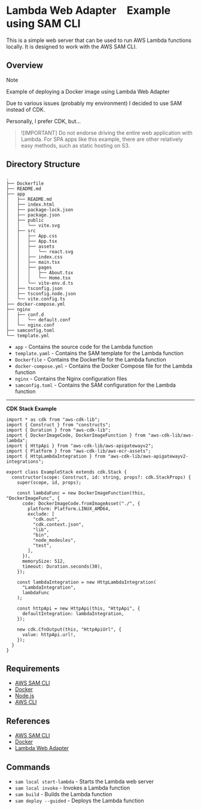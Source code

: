 # Lambda Web Adapter　Example using SAM CLI
This is a simple web server that can be used to run AWS Lambda functions locally. It is designed to work with the AWS SAM CLI.

## Overview

> [!NOTE]
>
> Example of deploying a Docker image using Lambda Web Adapter

Due to various issues (probably my environment) I decided to use SAM instead of CDK.

Personally, I prefer CDK, but...

> ![IMPORTANT]
> Do not endorse driving the entire web application with Lambda. For SPA apps like this example, 
> there are other relatively easy methods, such as static hosting on S3.



## Directory Structure

```
.
├── Dockerfile
├── README.md
├── app
│   ├── README.md
│   ├── index.html
│   ├── package-lock.json
│   ├── package.json
│   ├── public
│   │   └── vite.svg
│   ├── src
│   │   ├── App.css
│   │   ├── App.tsx
│   │   ├── assets
│   │   │   └── react.svg
│   │   ├── index.css
│   │   ├── main.tsx
│   │   ├── pages
│   │   │   ├── About.tsx
│   │   │   └── Home.tsx
│   │   └── vite-env.d.ts
│   ├── tsconfig.json
│   ├── tsconfig.node.json
│   └── vite.config.ts
├── docker-compose.yml
├── nginx
│   ├── conf.d
│   │   └── default.conf
│   └── nginx.conf
├── samconfig.toml
└── template.yml
```

- `app` - Contains the source code for the Lambda function
- `template.yaml` - Contains the SAM template for the Lambda function
- `Dockerfile` - Contains the Dockerfile for the Lambda function
- `docker-compose.yml` - Contains the Docker Compose file for the Lambda function
- `nginx` - Contains the Nginx configuration files
- `samconfig.toml` - Contains the SAM configuration for the Lambda function
---
**CDK Stack Example**
```
import * as cdk from "aws-cdk-lib";
import { Construct } from "constructs";
import { Duration } from "aws-cdk-lib";
import { DockerImageCode, DockerImageFunction } from "aws-cdk-lib/aws-lambda";
import { HttpApi } from "aws-cdk-lib/aws-apigatewayv2";
import { Platform } from "aws-cdk-lib/aws-ecr-assets";
import { HttpLambdaIntegration } from "aws-cdk-lib/aws-apigatewayv2-integrations";

export class ExampleStack extends cdk.Stack {
  constructor(scope: Construct, id: string, props?: cdk.StackProps) {
    super(scope, id, props);

    const lambdaFunc = new DockerImageFunction(this, "DockerImageFunc", {
      code: DockerImageCode.fromImageAsset("./", {
        platform: Platform.LINUX_AMD64,
        exclude: [
          "cdk.out",
          "cdk.context.json",
          "lib",
          "bin",
          "node_modeules",
          "test",
        ],
      }),
      memorySize: 512,
      timeout: Duration.seconds(30),
    });

    const lambdaIntegration = new HttpLambdaIntegration(
      "LambdaIntegration",
      lambdaFunc
    );

    const httpApi = new HttpApi(this, "HttpApi", {
      defaultIntegration: lambdaIntegration,
    });

    new cdk.CfnOutput(this, "HttpApiUrl", {
      value: httpApi.url!,
    });
  }
}

```

## Requirements
- [AWS SAM CLI](https://docs.aws.amazon.com/serverless-application-model/latest/developerguide/serverless-sam-cli-install.html)
- [Docker](https://docs.docker.com/get-docker/)
- [Node.js](https://nodejs.org/en/download/)
- [AWS CLI](https://docs.aws.amazon.com/cli/latest/userguide/install-cliv2.html)

## References
- [AWS SAM CLI](https://docs.aws.amazon.com/serverless-application-model/latest/developerguide/serverless-sam-cli-install.html)
- [Docker](https://docs.docker.com/get-docker/)
- [Lambda Web Adapter](https://github.com/awslabs/aws-lambda-web-adapter)

## Commands
- `sam local start-lambda` - Starts the Lambda web server
- `sam local invoke` - Invokes a Lambda function
- `sam build` - Builds the Lambda function
- `sam deploy --guided` - Deploys the Lambda function
